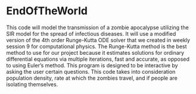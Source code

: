 # EndOfTheWorld

This code will model the  transmission of a zombie apocalypse utilizing the SIR model for the spread of infectious diseases.
It will use a modified version of the 4th order Runge-Kutta ODE solver that we created in weekly session 9 for computational physics. The Runge-Kutta method is the best method to use for our project because it estimates solutions for ordinary differential equations via multiple iterations, fast and accurate, as opposed to using Euler’s method.
This program is designed to be interactive by asking the user certain questions. 
This code takes into consideration population density, rate at which the zombies travel, and if people are isolating themselves.